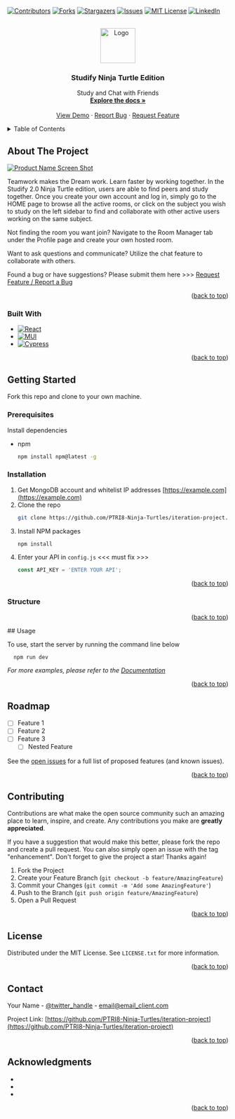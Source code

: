 <!-- README template from https://github.com/othneildrew/Best-README-Template/blob/master/BLANK_README.md-->
<a name="Ninja Turtle Studify"></a>


<!-- PROJECT SHIELDS -->
<!--
*** I'm using markdown "reference style" links for readability.
*** Reference links are enclosed in brackets [ ] instead of parentheses ( ).
*** See the bottom of this document for the declaration of the reference variables
*** for contributors-url, forks-url, etc. This is an optional, concise syntax you may use.
*** https://www.markdownguide.org/basic-syntax/#reference-style-links
-->
[![Contributors][contributors-shield]][contributors-url]
[![Forks][forks-shield]][forks-url]
[![Stargazers][stars-shield]][stars-url]
[![Issues][issues-shield]][issues-url]
[![MIT License][license-shield]][license-url]
[![LinkedIn][linkedin-shield]][linkedin-url]



<!-- PROJECT LOGO -->
<br />
<div align="center">
  <a href="https://github.com/PTRI8-Ninja-Turtles/iteration-project">
    <img src="images/logo.png" alt="Logo" width="80" height="80">
  </a>

<h3 align="center">Studify Ninja Turtle Edition</h3>

  <p align="center">
    Study and Chat with Friends
    <br />
    <a href="https://github.com/PTRI8-Ninja-Turtles/iteration-project"><strong>Explore the docs »</strong></a>
    <br />
    <br />
    <a href="https://github.com/PTRI8-Ninja-Turtles/iteration-project">View Demo</a>
    ·
    <a href="https://github.com/PTRI8-Ninja-Turtles/iteration-project/issues">Report Bug</a>
    ·
    <a href="https://github.com/PTRI8-Ninja-Turtles/iteration-project/issues">Request Feature</a>
  </p>
</div>



<!-- TABLE OF CONTENTS -->
<details>
  <summary>Table of Contents</summary>
  <ol>
    <li>
      <a href="#about-the-project">About The Project</a>
      <ul>
        <li><a href="#built-with">Built With</a></li>
      </ul>
    </li>
    <li>
      <a href="#getting-started">Getting Started</a>
      <ul>
        <li><a href="#prerequisites">Prerequisites</a></li>
        <li><a href="#installation">Installation</a></li>
      </ul>
    </li>
    <li><a href="#usage">Usage</a></li>
    <li><a href="#roadmap">Roadmap</a></li>
    <li><a href="#contributing">Contributing</a></li>
    <li><a href="#license">License</a></li>
    <li><a href="#contact">Contact</a></li>
    <li><a href="#acknowledgments">Acknowledgments</a></li>
  </ol>
</details>



<!-- ABOUT THE PROJECT -->
## About The Project

[![Product Name Screen Shot][product-screenshot]](https://example.com)

Teamwork makes the Dream work. Learn faster by working together. In the Studify 2.0 Ninja Turtle edition, users are able to find peers and study together. Once you create your own account and log in, simply go to the HOME page to browse all the active rooms, or click on the subject you wish to study on the left sidebar to find and collaborate with other active users working on the same subject. 

Not finding the room you want join? Navigate to the Room Manager tab under the Profile page and create your own hosted room. 

Want to ask questions and communicate? Utilize the chat feature to collaborate with others.

Found a bug or have suggestions? Please submit them here >>> <a href="https://github.com/PTRI8-Ninja-Turtles/iteration-project/issues">Request Feature / Report a Bug</a>

<p align="right">(<a href="#readme-top">back to top</a>)</p>



### Built With


* [![React][React.js]][React-url]
* [![MUI][MUI.com]][MUI-url]
* [![Cypress][Cypress.io]][Cypress-url]

<p align="right">(<a href="#readme-top">back to top</a>)</p>



<!-- GETTING STARTED -->
## Getting Started

Fork this repo and clone to your own machine.

### Prerequisites

Install dependencies 
* npm
  ```sh
  npm install npm@latest -g
  ```

### Installation

1. Get MongoDB account and whitelist IP addresses  [https://example.com](https://example.com)
2. Clone the repo
   ```sh
   git clone https://github.com/PTRI8-Ninja-Turtles/iteration-project.git
   ```
3. Install NPM packages
   ```sh
   npm install
   ```
4. Enter your API in `config.js` <<< must fix >>>
   ```js
   const API_KEY = 'ENTER YOUR API';
   ```

<p align="right">(<a href="#readme-top">back to top</a>)</p>

### Structure




<p align="right">(<a href="#readme-top">back to top</a>)</p>
<!-- USAGE EXAMPLES -->
## Usage

To use, start the server by running the command line below

 ```sh
   npm run dev
   ```


_For more examples, please refer to the [Documentation](https://example.com)_

<p align="right">(<a href="#readme-top">back to top</a>)</p>



<!-- ROADMAP -->
## Roadmap

- [ ] Feature 1
- [ ] Feature 2
- [ ] Feature 3
    - [ ] Nested Feature

See the [open issues](https://github.com/PTRI8-Ninja-Turtles/iteration-project/issues) for a full list of proposed features (and known issues).

<p align="right">(<a href="#readme-top">back to top</a>)</p>



<!-- CONTRIBUTING -->
## Contributing

Contributions are what make the open source community such an amazing place to learn, inspire, and create. Any contributions you make are **greatly appreciated**.

If you have a suggestion that would make this better, please fork the repo and create a pull request. You can also simply open an issue with the tag "enhancement".
Don't forget to give the project a star! Thanks again!

1. Fork the Project
2. Create your Feature Branch (`git checkout -b feature/AmazingFeature`)
3. Commit your Changes (`git commit -m 'Add some AmazingFeature'`)
4. Push to the Branch (`git push origin feature/AmazingFeature`)
5. Open a Pull Request

<p align="right">(<a href="#readme-top">back to top</a>)</p>



<!-- LICENSE -->
## License

Distributed under the MIT License. See `LICENSE.txt` for more information.

<p align="right">(<a href="#readme-top">back to top</a>)</p>



<!-- CONTACT -->
## Contact

Your Name - [@twitter_handle](https://twitter.com/twitter_handle) - email@email_client.com

Project Link: [https://github.com/PTRI8-Ninja-Turtles/iteration-project](https://github.com/PTRI8-Ninja-Turtles/iteration-project)

<p align="right">(<a href="#readme-top">back to top</a>)</p>



<!-- ACKNOWLEDGMENTS -->
## Acknowledgments

* []()
* []()
* []()

<p align="right">(<a href="#readme-top">back to top</a>)</p>



<!-- MARKDOWN LINKS & IMAGES -->
<!-- https://www.markdownguide.org/basic-syntax/#reference-style-links -->
[contributors-shield]: https://img.shields.io/github/contributors/PTRI8-Ninja-Turtles/iteration-project.svg?style=for-the-badge
[contributors-url]: https://github.com/PTRI8-Ninja-Turtles/iteration-project/graphs/contributors
[forks-shield]: https://img.shields.io/github/forks/PTRI8-Ninja-Turtles/iteration-project.svg?style=for-the-badge
[forks-url]: https://github.com/PTRI8-Ninja-Turtles/iteration-project/network/members
[stars-shield]: https://img.shields.io/github/stars/PTRI8-Ninja-Turtles/iteration-project.svg?style=for-the-badge
[stars-url]: https://github.com/PTRI8-Ninja-Turtles/iteration-project/stargazers
[issues-shield]: https://img.shields.io/github/issues/PTRI8-Ninja-Turtles/iteration-project.svg?style=for-the-badge
[issues-url]: https://github.com/PTRI8-Ninja-Turtles/iteration-project/issues
[license-shield]: https://img.shields.io/github/license/PTRI8-Ninja-Turtles/iteration-project.svg?style=for-the-badge
[license-url]: https://github.com/PTRI8-Ninja-Turtles/iteration-project/blob/master/LICENSE.txt
[linkedin-shield]: https://img.shields.io/badge/-LinkedIn-black.svg?style=for-the-badge&logo=linkedin&colorB=555
[linkedin-url]: https://linkedin.com/in/linkedin_username
[product-screenshot]: images/screenshot.png
[Next.js]: https://img.shields.io/badge/next.js-000000?style=for-the-badge&logo=nextdotjs&logoColor=white
[Next-url]: https://nextjs.org/
[React.js]: https://img.shields.io/badge/React-20232A?style=for-the-badge&logo=react&logoColor=61DAFB
[React-url]: https://reactjs.org/
[Vue.js]: https://img.shields.io/badge/Vue.js-35495E?style=for-the-badge&logo=vuedotjs&logoColor=4FC08D
[Vue-url]: https://vuejs.org/
[Angular.io]: https://img.shields.io/badge/Angular-DD0031?style=for-the-badge&logo=angular&logoColor=white
[Angular-url]: https://angular.io/
[Cypress.io]: https://img.shields.io/badge/Cypress-17202C?style=for-the-badge&logo=cypress&logoColor=FF3E00
[Cypress-url]: https://www.cypress.io/
[Laravel.com]: https://img.shields.io/badge/Laravel-FF2D20?style=for-the-badge&logo=laravel&logoColor=white
[Laravel-url]: https://laravel.com
[Bootstrap.com]: https://img.shields.io/badge/Bootstrap-563D7C?style=for-the-badge&logo=bootstrap&logoColor=white
[Bootstrap-url]: https://getbootstrap.com
[JQuery.com]: https://img.shields.io/badge/jQuery-0769AD?style=for-the-badge&logo=jquery&logoColor=white
[JQuery-url]: https://jquery.com 
[MUI.com]: https://img.shields.io/badge/MUI-007FFF?style=for-the-badge&logo=mui&logoColor=white
[MUI-url]: https://mui.com/